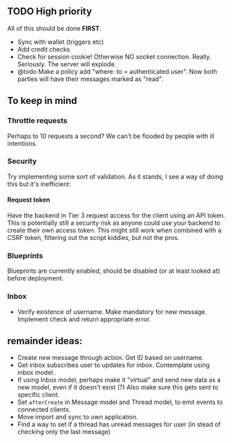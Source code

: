## TODO High priority
All of this should be done **FIRST**.
* Sync with wallet (triggers etc)
* Add credit checks
* Check for session cookie! Otherwise NO socket connection. Really. Seriously. The server will explode.
* @todo Make a policy add "where: to = authenticated user". Now both parties will have their messages marked as "read".

## To keep in mind

### Throttle requests
Perhaps to 10 requests a second? We can't be flooded by people with ill intentions.

### Security
Try implementing some sort of validation. As it stands, I see a way of doing this but it's inefficient:

#### Request token
Have the backend in Tier 3 request access for the client using an API token.
This is potentially still a security risk as anyone could use your backend to create their own access token.
This might still work when combined with a CSRF token, filtering out the script kiddies, but not the pros.

### Blueprints
Blueprints are currently enabled, should be disabled (or at least looked at) before deployment.


### Inbox
* Verify existence of username. Make mandatory for new message. Implement check and return appropriate error.

## remainder ideas:
* Create new message through action. Get ID based on username.
* Get inbox subscribes user to updates for inbox. Contemplate using inbox model.
* If using Inbox model, perhaps make it "virtual" and send new data as a new model, even if it doesn't exist (?) Also make sure this gets sent to specific client.
* Set `afterCreate` in Message model and Thread model, to emit events to connected clients.
* Move import and sync to own application.
* Find a way to set if a thread has unread messages for user (in stead of checking only the last message)
